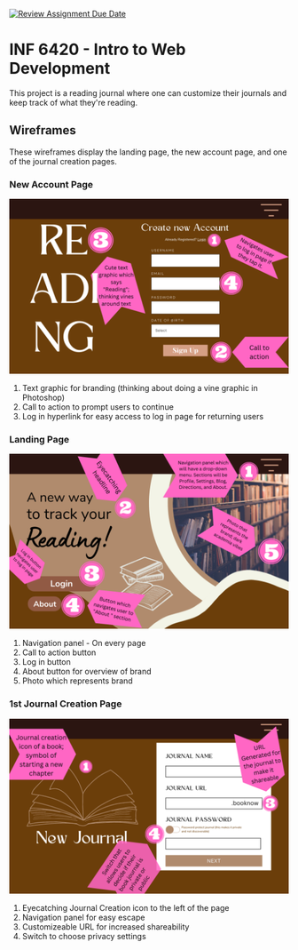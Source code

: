 [![Review Assignment Due Date](https://classroom.github.com/assets/deadline-readme-button-24ddc0f5d75046c5622901739e7c5dd533143b0c8e959d652212380cedb1ea36.svg)](https://classroom.github.com/a/cSGmFTKd)
# INF 6420 - Intro to Web Development
This project is a reading journal where one can customize their journals and keep track of what they're reading. 

## **Wireframes**
These wireframes display the landing page, the new account page, and one of the journal creation pages.

### New Account Page
![Login Page](wireframes/Login%20Page.png)
1. Text graphic for branding (thinking about doing a vine graphic in Photoshop)
2. Call to action to prompt users to continue
3. Log in hyperlink for easy access to log in page for returning users

### Landing Page
![Landing Page](wireframes/Landing%20Page.png)
1. Navigation panel - On every page
2. Call to action button
3. Log in button 
4. About button for overview of brand
5. Photo which represents brand

### 1st Journal Creation Page
![First Journal Creation Page](wireframes/1st%20Journal%20Creation%20Page.png)
1. Eyecatching Journal Creation icon to the left of the page
2. Navigation panel for easy escape
3. Customizeable URL for increased shareability
4. Switch to choose privacy settings
